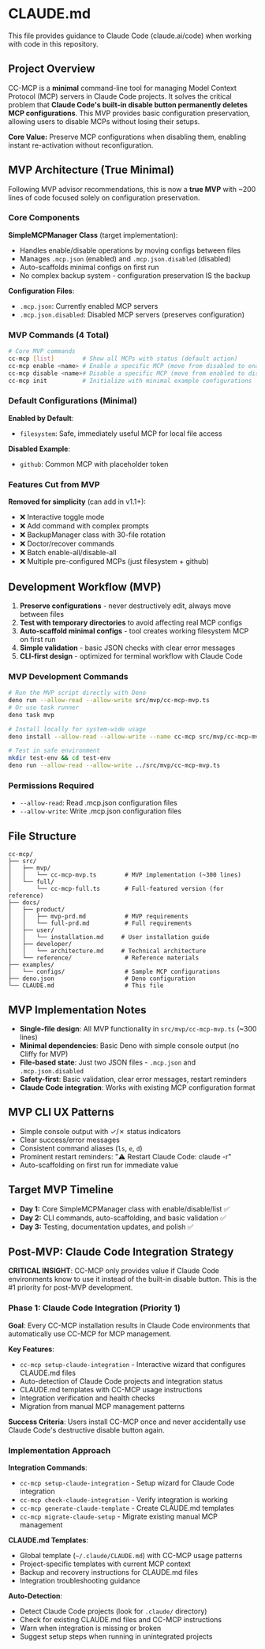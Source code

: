 # CLAUDE.md

This file provides guidance to Claude Code (claude.ai/code) when working with code in this repository.

## Project Overview

CC-MCP is a **minimal** command-line tool for managing Model Context Protocol (MCP) servers in Claude Code projects. It solves the critical problem that **Claude Code's built-in disable button permanently deletes MCP configurations**. This MVP provides basic configuration preservation, allowing users to disable MCPs without losing their setups.

**Core Value:** Preserve MCP configurations when disabling them, enabling instant re-activation without reconfiguration.

## MVP Architecture (True Minimal)

Following MVP advisor recommendations, this is now a **true MVP** with ~200 lines of code focused solely on configuration preservation.

### Core Components

**SimpleMCPManager Class** (target implementation):

- Handles enable/disable operations by moving configs between files
- Manages `.mcp.json` (enabled) and `.mcp.json.disabled` (disabled)
- Auto-scaffolds minimal configs on first run
- No complex backup system - configuration preservation IS the backup

**Configuration Files**:

- `.mcp.json`: Currently enabled MCP servers
- `.mcp.json.disabled`: Disabled MCP servers (preserves configuration)

### MVP Commands (4 Total)

```bash
# Core MVP commands
cc-mcp [list]        # Show all MCPs with status (default action)
cc-mcp enable <name> # Enable a specific MCP (move from disabled to enabled)
cc-mcp disable <name># Disable a specific MCP (move from enabled to disabled)  
cc-mcp init          # Initialize with minimal example configurations
```

### Default Configurations (Minimal)

**Enabled by Default**:

- `filesystem`: Safe, immediately useful MCP for local file access

**Disabled Example**:

- `github`: Common MCP with placeholder token

### Features Cut from MVP

**Removed for simplicity** (can add in v1.1+):

- ❌ Interactive toggle mode  
- ❌ Add command with complex prompts
- ❌ BackupManager class with 30-file rotation
- ❌ Doctor/recover commands
- ❌ Batch enable-all/disable-all
- ❌ Multiple pre-configured MCPs (just filesystem + github)

## Development Workflow (MVP)

1. **Preserve configurations** - never destructively edit, always move between files
2. **Test with temporary directories** to avoid affecting real MCP configs
3. **Auto-scaffold minimal configs** - tool creates working filesystem MCP on first run
4. **Simple validation** - basic JSON checks with clear error messages
5. **CLI-first design** - optimized for terminal workflow with Claude Code

### MVP Development Commands

```bash
# Run the MVP script directly with Deno
deno run --allow-read --allow-write src/mvp/cc-mcp-mvp.ts
# Or use task runner
deno task mvp

# Install locally for system-wide usage  
deno install --allow-read --allow-write --name cc-mcp src/mvp/cc-mcp-mvp.ts

# Test in safe environment
mkdir test-env && cd test-env
deno run --allow-read --allow-write ../src/mvp/cc-mcp-mvp.ts
```

### Permissions Required

- `--allow-read`: Read .mcp.json configuration files
- `--allow-write`: Write .mcp.json configuration files

## File Structure

```text
cc-mcp/
├── src/
│   ├── mvp/
│   │   └── cc-mcp-mvp.ts        # MVP implementation (~300 lines)
│   └── full/
│       └── cc-mcp-full.ts       # Full-featured version (for reference)
├── docs/                
│   ├── product/
│   │   ├── mvp-prd.md           # MVP requirements
│   │   └── full-prd.md          # Full requirements  
│   ├── user/
│   │   └── installation.md     # User installation guide
│   ├── developer/
│   │   └── architecture.md     # Technical architecture
│   └── reference/               # Reference materials
├── examples/
│   └── configs/                 # Sample MCP configurations
├── deno.json                    # Deno configuration
└── CLAUDE.md                    # This file
```

## MVP Implementation Notes

- **Single-file design**: All MVP functionality in `src/mvp/cc-mcp-mvp.ts` (~300 lines)
- **Minimal dependencies**: Basic Deno with simple console output (no Cliffy for MVP)
- **File-based state**: Just two JSON files - `.mcp.json` and `.mcp.json.disabled`
- **Safety-first**: Basic validation, clear error messages, restart reminders
- **Claude Code integration**: Works with existing MCP configuration format

## MVP CLI UX Patterns

- Simple console output with ✓/✗ status indicators
- Clear success/error messages
- Consistent command aliases (`ls`, `e`, `d`)
- Prominent restart reminders: "⚠️ Restart Claude Code: claude -r"
- Auto-scaffolding on first run for immediate value

## Target MVP Timeline

- **Day 1:** Core SimpleMCPManager class with enable/disable/list ✅
- **Day 2:** CLI commands, auto-scaffolding, and basic validation ✅
- **Day 3:** Testing, documentation updates, and polish ✅

## Post-MVP: Claude Code Integration Strategy

**CRITICAL INSIGHT**: CC-MCP only provides value if Claude Code environments know to use it instead of the built-in disable button. This is the #1 priority for post-MVP development.

### Phase 1: Claude Code Integration (Priority 1)

**Goal**: Every CC-MCP installation results in Claude Code environments that automatically use CC-MCP for MCP management.

**Key Features**:

- `cc-mcp setup-claude-integration` - Interactive wizard that configures CLAUDE.md files
- Auto-detection of Claude Code projects and integration status  
- CLAUDE.md templates with CC-MCP usage instructions
- Integration verification and health checks
- Migration from manual MCP management patterns

**Success Criteria**: Users install CC-MCP once and never accidentally use Claude Code's destructive disable button again.

### Implementation Approach

**Integration Commands**:

- `cc-mcp setup-claude-integration` - Setup wizard for Claude Code integration
- `cc-mcp check-claude-integration` - Verify integration is working
- `cc-mcp generate-claude-template` - Create CLAUDE.md templates
- `cc-mcp migrate-claude-setup` - Migrate existing manual MCP management

**CLAUDE.md Templates**:

- Global template (`~/.claude/CLAUDE.md`) with CC-MCP usage patterns
- Project-specific templates with current MCP context
- Backup and recovery instructions for CLAUDE.md files
- Integration troubleshooting guidance

**Auto-Detection**:

- Detect Claude Code projects (look for `.claude/` directory)
- Check for existing CLAUDE.md files and CC-MCP instructions
- Warn when integration is missing or broken
- Suggest setup steps when running in unintegrated projects
